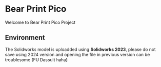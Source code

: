 # Bear Print Pico
Welcome to Bear Print Pico Project
## Environment
The Solidworks model is uploadded using **Solidworks 2023**, please do not save using 2024 version and opening the file in previous version can be troublesome (FU Dassult haha)